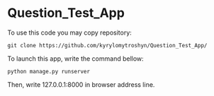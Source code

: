 # Question_Test_App


To use this code you may copy repository:
```
git clone https://github.com/kyrylomytroshyn/Question_Test_App/
```

To launch this app, write the command bellow:

```
python manage.py runserver
```

Then, write 127.0.0.1:8000 in browser address line.
